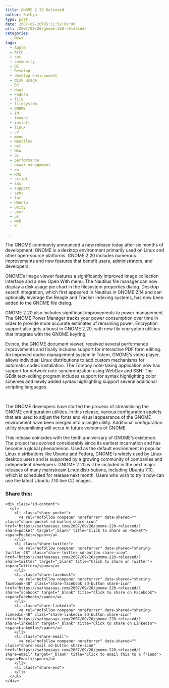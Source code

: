 ```yaml
---
title: GNOME 2.20 Released
author: Sathya
type: post
date: 2007-09-20T05:11:52+00:00
url: /2007/09/20/gnome-220-released/
categories:
  - News
tags:
  - Apple
  - Arch
  - cat
  - community
  - DE
  - Desktop
  - desktop environment
  - disk usage
  - DJ
  - dual
  - Fedora
  - file
  - filesystem
  - GNOME
  - IM
  - images
  - install
  - linux
  - LV
  - menu
  - Nautilus
  - net
  - New
  - os
  - performance
  - power management
  - rm
  - RMS
  - script
  - sms
  - support
  - sync
  - tar
  - Ubuntu
  - Unity
  - user
  - ux
  - web
  - X

---
```

The GNOME community announced a new release today after six months of development. GNOME is a desktop environment primarily used on Linux and other open-source platforms. GNOME 2.20 includes numerous improvements and new features that benefit users, administrators, and developers.

GNOME&#8217;s image viewer features a significantly improved image collection interface and a new Open With menu. The Nautilus file manager can now display a disk usage pie chart in the filesystem properties dialog. Desktop search integration, which first appeared in Nautilus in GNOME 2.14 and can optionally leverage the Beagle and Tracker indexing systems, has now been added to the GNOME file dialog.

GNOME 2.20 also includes significant improvements to power management. The GNOME Power Manager tracks your power consumption over time in order to provide more accurate estimates of remaining power. Encryption support also gets a boost in GNOME 2.20, with new file encryption utilities that integrate with the GNOME keyring.

Evince, the GNOME document viewer, received several performance improvements and finally includes support for interactive PDF form editing. An improved codec management system in Totem, GNOME&#8217;s video player, allows individual Linux distributions to add custom mechanisms for automatic codec installation. The Tomboy note-taking application now has support for network note synchronization using WebDav and SSH. The GEdit text-editing program includes support for syntax highlighting color schemes and newly added syntax highlighting support several additional scripting languages.

<p class="CenteredImage">
  <a href="http://arstechnica.com/news.media/gnome_220.png" class="Popup"><br /> </a>
</p>

The GNOME developers have started the process of streamlining the GNOME configuration utilities. In this release, various configuration applets that are used to adjust the fonts and visual appearance of the GNOME environment have been merged into a single utility. Additional configuration utility streamlining will occur in future versions of GNOME.

This release coincides with the tenth anniversary of GNOME&#8217;s existence. The project has evolved considerably since its earliest incarnation and has become a global phenomenon. Used as the default environment in popular Linux distributions like Ubuntu and Fedora, GNOME is widely used by Linux desktop users and is supported by a growing community of companies and independent developers. GNOME 2.20 will be included in the next major releases of many mainstream Linux distributions, including Ubuntu 7.10, which is scheduled for release next month. Users who wish to try it now can use the latest Ubuntu 7.10 live CD images.

<div class="sharedaddy sd-sharing-enabled">
  <div class="robots-nocontent sd-block sd-social sd-social-icon-text sd-sharing">
    <h3 class="sd-title">
      Share this:
    </h3>
    
    <div class="sd-content">
      <ul>
        <li class="share-pocket">
          <a rel="nofollow noopener noreferrer" data-shared="" class="share-pocket sd-button share-icon" href="https://sathyasays.com/2007/09/20/gnome-220-released/?share=pocket" target="_blank" title="Click to share on Pocket"><span>Pocket</span></a>
        </li>
        <li class="share-twitter">
          <a rel="nofollow noopener noreferrer" data-shared="sharing-twitter-48" class="share-twitter sd-button share-icon" href="https://sathyasays.com/2007/09/20/gnome-220-released/?share=twitter" target="_blank" title="Click to share on Twitter"><span>Twitter</span></a>
        </li>
        <li class="share-facebook">
          <a rel="nofollow noopener noreferrer" data-shared="sharing-facebook-48" class="share-facebook sd-button share-icon" href="https://sathyasays.com/2007/09/20/gnome-220-released/?share=facebook" target="_blank" title="Click to share on Facebook"><span>Facebook</span></a>
        </li>
        <li class="share-linkedin">
          <a rel="nofollow noopener noreferrer" data-shared="sharing-linkedin-48" class="share-linkedin sd-button share-icon" href="https://sathyasays.com/2007/09/20/gnome-220-released/?share=linkedin" target="_blank" title="Click to share on LinkedIn"><span>LinkedIn</span></a>
        </li>
        <li class="share-email">
          <a rel="nofollow noopener noreferrer" data-shared="" class="share-email sd-button share-icon" href="https://sathyasays.com/2007/09/20/gnome-220-released/?share=email" target="_blank" title="Click to email this to a friend"><span>Email</span></a>
        </li>
        <li class="share-end">
        </li>
      </ul>
    </div>
  </div>
</div>